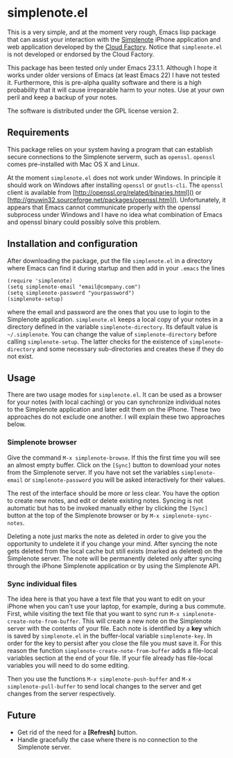 # simplenote.el

This is a very simple, and at the moment very rough, Emacs lisp package that can
assist your interaction with the [Simplenote][sn] iPhone application and web
application developed by the [Cloud Factory][cf]. Notice that `simplenote.el` is
not developed or endorsed by the Cloud Factory.

This package has been tested only under Emacs 23.1.1. Although I hope it works
under older versions of Emacs (at least Emacs 22) I have not tested
it. Furthermore, this is pre-alpha quality software and there is a high
probability that it will cause irreparable harm to your notes. Use at your own
peril and keep a backup of your notes.

The software is distributed under the GPL license version 2.

## Requirements

This package relies on your system having a program that can establish secure
connections to the Simplenote serverm, such as `openssl`. `openssl` comes
pre-installed with Mac OS X and Linux.

At the moment `simplenote.el` does not work under Windows. In principle it
should work on Windows after installing `openssl` or `gnutls-cli`. The `openssl`
client is available from [http://openssl.org/related/binaries.html]() or
[http://gnuwin32.sourceforge.net/packages/openssl.htm](). Unfortunately, it
appears that Emacs cannot communicate properly with the openssl subprocess under
Windows and I have no idea what combination of Emacs and openssl binary could
possibly solve this problem.

## Installation and configuration

After downloading the package, put the file `simplenote.el` in a directory where
Emacs can find it during startup and then add in your `.emacs` the lines

    (require 'simplenote)
    (setq simplenote-email "email@company.com")
    (setq simplenote-password "yourpassword")
    (simplenote-setup)
    
where the email and password are the ones that you use to login to the
Simplenote application. `simplenote.el` keeps a local copy of your notes in a
directory defined in the variable `simplenote-directory`. Its default value is
`~/.simplenote`. You can change the value of `simplenote-directory` before
calling `simplenote-setup`. The latter checks for the existence of
`simplenote-directory` and some necessary sub-directories and creates these if
they do not exist.

## Usage

There are two usage modes for `simplenote.el`. It can be used as a browser for
your notes (with local caching) or you can synchronize individual notes to the
Simplenote application and later edit them on the iPhone. These two approaches
do not exclude one another. I will explain these two approaches below.

### Simplenote browser

Give the command `M-x simplenote-browse`. If this the first time you will see an
almost empty buffer. Click on the `[Sync]` button to download your notes from
the Simplenote server. If you have not set the variables `simplenote-email` or
`simplenote-password` you will be asked interactively for their values.

The rest of the interface should be more or less clear. You have the option to
create new notes, and edit or delete existing notes. Syncing is not automatic
but has to be invoked manually either by clicking the `[Sync]` button at the top
of the Simplenote browser or by `M-x simplenote-sync-notes`.

Deleting a note just marks the note as deleted in order to give you the
opportunity to undelete it if you change your mind. After syncing the note gets
deleted from the local cache but still exists (marked as deleted) on the
Simplenote server. The note will be permanently deleted only after syncing
through the iPhone Simplenote application or by using the Simplenote API.

### Sync individual files

The idea here is that you have a text file that you want to edit on your iPhone
when you can't use your laptop, for example, during a bus commute. First, while
visiting the text file that you want to sync run `M-x
simplenote-create-note-from-buffer`. This will create a new note on the
Simplenote server with the contents of your file. Each note is identified by a
**key** which is saved by `simplenote.el` in the buffer-local variable
`simplenote-key`. In order for the key to persist after you close the file you
must save it. For this reason the function `simplenote-create-note-from-buffer`
adds a file-local variables section at the end of your file. If your file
already has file-local variables you will need to do some editing.

Then you use the functions `M-x simplenote-push-buffer` and `M-x
simplenote-pull-buffer` to send local changes to the server and get changes from
the server respectively.

## Future

* Get rid of the need for a **[Refresh]** button.
* Handle gracefully the case where there is no connection to the Simplenote server.

[cf]: http://cloud-factory.com/
[sn]: http://simplenoteapp.com/
